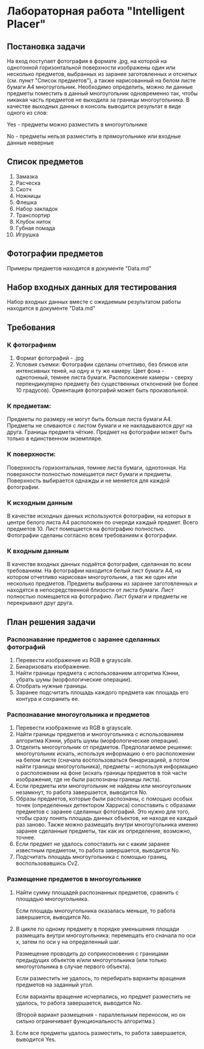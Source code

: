 # Лабораторная работа "Intelligent Placer"
## Постановка задачи
На вход поступает фотография в формате .jpg, на которой на однотонной горизонтальной поверхности изображены один или несколько предметов, выбранных из заранее заготовленных и отснятых (см. пункт "Список предметов"), а также нарисованный на белом листе бумаги А4 многоугольник. Необходимо определить, можно ли данные предметы поместить в данный многоугольник одновременно так, чтобы никакая часть предметов не выходила за границы многоугольника. В качестве выходных данных в консоль выводится результат в виде одного из слов:

Yes - предметы можно разместить в многоугольнике

No - предметы нельзя разместить в прямоугольнике или входные данные неверные

## Список предметов
1. Замазка
2. Расческа
3. Скотч
4. Ножницы
5. Флешка
6. Набор закладок
7. Транспортир
8. Клубок ниток
9. Губная помада
10. Игрушка

## Фотографии предметов
Примеры предметов находятся в документе "Data.md"

## Набор входных данных для тестирования
Набор входных данных вместе с ожидаемым результатом работы находится в документе "Data.md"

## Требования
### К фотографиям
1. Формат фотографий - .jpg 
2. Условия съемки: 
Фотографии сделаны отчетливо, без бликов или интенсивных теней, на одну и ту же камеру.
Цвет фона - однотонный, темнее листа бумаги.
Расположение камеры - сверху перпендикулярно предмету без существенных отклонений (не более 10 градусов).
Ориентация фотографий может быть произвольной.

### К предметам:
Предметы по размеру не могут быть больше листа бумаги А4.
Предметы не сливаются с листом бумаги и не накладываются друг на друга.
Границы предмета чёткие.
Предмет на фотографии может быть только в единственном экземпляре.

### К поверхности:
Поверхность горизонтальная, темнее листа бумаги, однотонная.
На поверхности полностью помещается лист бумаги и предметы.
Поверхность выбирается однажды и не меняется для каждой фотографии.

### К исходным данным
В качестве исходных данных используются фотографии, на которых в центре белого листа А4 расположен по очереди каждый предмет. Всего предметов 10. Лист помещается на фотографию полностью. Фотографии сделаны согласно всем требованиям к фотографии. 

### К входным данным
В качестве входных данных подаётся фотография, сделанная по всем требованиям. 
На фотографии находится белый лист бумаги А4, на котором отчетливо нарисован многоугольник, а так же один или несколько предметов.
Предметы выбранны из заранее заготовленных и находятся в непосредственной близости от листа бумаги. Лист полностью помещается на фотографию.
Лист бумаги и предметы не перекрывают друг друга.

## План решения задачи

### Распознавание предметов с заранее сделанных фотографий
1.  Перевести изображение из RGB в grayscale.
2.  Бинаризовать изображение.
3.	Найти границы предмета с использованием алгоритма Кэнни, убрать шумы (морфологические операции).
4.  Отобрать нужные границы.
5.  Заранее подсчитать площадь каждого предмета как площадь его контура и сохранить ее.

### Распознавание многоугольника и предметов 
1.  Перевести изображение из RGB в grayscale.
2.	Найти границы предметов и многоугольника с использованием алгоритма Кэнни, убрать шумы (морфологические операции).
3.	Отделить многоугольник от предметов. Предполагаемое решение: многоугольник искать, используя информацию о его расположении на белом листе (сначала воспользоваться бинаризацией, а потом найти границы многоугольника), предметы – используя информацию о расположении на фоне (искать границы предметов в той части изображения, где не были распознаны границы листа).
4.	Если предметы или многоугольник не найдены или многоугольник незамкнут, то работа завершается, выводится No. 
5.  Образы предметов, которые были распознаны, с помощью особых точек (определенных детектором Харриса) сопоставить с образами предметов с заранее сделанных фотографий. Это нужно для того, чтобы сразу понять площадь данных объектов, не находя ее каждый раз заново. Также можно размещать внутри многоугольника именно заранее сделанные предметы, так как их определение, возможно, точнее.
6.  Если предмет не удалось сопоставить ни с каким заранее известным предметом, то работа завершается, выводится Nо.
7.  Подсчитать площадь многоугольника с помощью границ, воспользовавшись Cv2.

### Размещение предметов в многоугольнике
1.	Найти сумму площадей распознанных предметов, сравнить с площадью многоугольника. 

    Если площадь многоугольника оказалась меньше, то работа завершается, выводится No.
2.	В цикле по одному предмету в порядке уменьшения площади размещать внутри многоугольника: перемещать его сначала по оси x, затем по оси у на определенный шаг.

    Размещение проводить до соприкосновения с границами предыдущих объектов и/или многоугольника (или только многоугольника в случае первого объекта).
    
    Если разместить не удалось, то перебирать варианты вращения предметов на заданный угол. 
    
    Если варианты вращение исчерпались, но предмет разместить не удалось, то работа завершается, выводится No. 
    
    (Второй вариант размещения - параллельным переносом, но он сильно ограничивает функциональность алгоритма.)
3.	Если все предметы удалось разместить, то работа завершается, выводится Yes.




